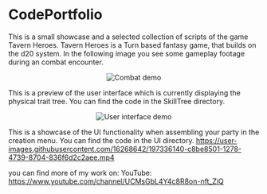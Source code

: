 # CodePortfolio
This is a small showcase and a selected collection of scripts of the game Tavern Heroes. Tavern Heroes is a Turn based fantasy game, that builds on the d20 system. In the following image you see some gameplay footage during an combat encounter.
<p align="center">
  <img src="https://user-images.githubusercontent.com/16268642/204817125-be7f2f38-d086-4a28-b124-f8c9bf46b4b0.png" alt="Combat demo"/>
</p>

This is a preview of the user interface which is currently displaying the physical trait tree.
You can find the code in the SkillTree directory.
<p align="center">
  <img src="https://user-images.githubusercontent.com/16268642/197336254-7ecd2008-6d7a-4545-a88d-0543aab65782.png" alt="User interface demo"/>
</p>

This is a showcase of the UI functionality when assembling your party in the creation menu.
You can find the code in the UI directory.
https://user-images.githubusercontent.com/16268642/197336140-c8be8501-1278-4739-8704-836f6d2c2aee.mp4


you can find more of my work on:
YouTube: https://www.youtube.com/channel/UCMsGbL4Y4c8R8on-nft_ZiQ
